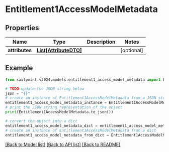 # Entitlement1AccessModelMetadata


## Properties

Name | Type | Description | Notes
------------ | ------------- | ------------- | -------------
**attributes** | [**List[AttributeDTO]**](AttributeDTO.md) |  | [optional] 

## Example

```python
from sailpoint.v2024.models.entitlement1_access_model_metadata import Entitlement1AccessModelMetadata

# TODO update the JSON string below
json = "{}"
# create an instance of Entitlement1AccessModelMetadata from a JSON string
entitlement1_access_model_metadata_instance = Entitlement1AccessModelMetadata.from_json(json)
# print the JSON string representation of the object
print(Entitlement1AccessModelMetadata.to_json())

# convert the object into a dict
entitlement1_access_model_metadata_dict = entitlement1_access_model_metadata_instance.to_dict()
# create an instance of Entitlement1AccessModelMetadata from a dict
entitlement1_access_model_metadata_from_dict = Entitlement1AccessModelMetadata.from_dict(entitlement1_access_model_metadata_dict)
```
[[Back to Model list]](../README.md#documentation-for-models) [[Back to API list]](../README.md#documentation-for-api-endpoints) [[Back to README]](../README.md)


